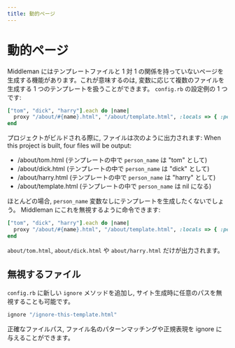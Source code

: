 ```yaml
---
title: 動的ページ
---
```


# 動的ページ

Middleman にはテンプレートファイルと 1 対 1 の関係を持っていないページを生成する機能があります。これが意味するのは, 変数に応じて複数のファイルを生成する 1 つのテンプレートを扱うことができます。 `config.rb` の設定例の 1 つです:

``` ruby
["tom", "dick", "harry"].each do |name|
  proxy "/about/#{name}.html", "/about/template.html", :locals => { :person_name => name }
end
```

プロジェクトがビルドされる際に, ファイルは次のように出力されます:
When this project is built, four files will be output:

* /about/tom.html (テンプレートの中で `person_name` は "tom" として)
* /about/dick.html (テンプレートの中で `person_name` は "dick" として)
* /about/harry.html (テンプレートの中で `person_name` は "harry" として)
* /about/template.html (テンプレートの中で `person_name` は nil になる)

ほとんどの場合, `person_name` 変数なしにテンプレートを生成したくないでしょう。 Middleman にこれを無視するように命令できます:

``` ruby
["tom", "dick", "harry"].each do |name|
  proxy "/about/#{name}.html", "/about/template.html", :locals => { :person_name => name }, :ignore => true
end
```

`about/tom.html`, `about/dick.html` や `about/harry.html` だけが出力されます。

## 無視するファイル

`config.rb` に新しい `ignore` メソッドを追加し, サイト生成時に任意のパスを無視することも可能です。

``` ruby
ignore "/ignore-this-template.html"
```

正確なファイルパス, ファイル名のパターンマッチングや正規表現を ignore に与えることができます。
